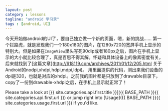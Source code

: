```yaml
---
layout: post
category : lessons
tagline: "android 学习录"
tags : [android, UI]
---
```

今天开始做android的UI了，要自己独立做一个新的页面，嗯，新的挑战…… 
第一个拦路虎，就是发现我们一个180x180的图片，在1280x720的宽屏手机上显示的特别大。但是如果在<code>ImageView</code>里头写死90dip或者180px之后，图片在手机上显示的大小就比较合理了，真是百思不得其解。怀疑和具体设备上的像素密度有关，后来就找到了[这篇文章](http://618119.com/archives/2011/01/12/205.html 关于Android的nodpi,xhdpi,hdpi,mdpi,ldpi)。 用里面提供的代码，测出来我们设备的dpi是320，也就是对应的xhdpi。之前我的图片都是只放到了drawable目录下，copy了一份到drawable-xhdpi之后，在手机上显示就正常了！

Please take a look at [{{ site.categories.api.first.title }}]({{ BASE_PATH }}{{ site.categories.api.first.url }}) 
or jump right into [Usage]({{ BASE_PATH }}{{ site.categories.usage.first.url }}) if you'd like.
